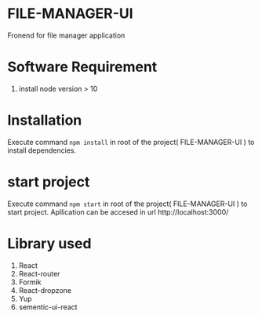 # FILE-MANAGER-UI
Fronend for file manager application

# Software Requirement
1. install node version > 10

# Installation
Execute command `npm install` in root of the project( FILE-MANAGER-UI ) to install dependencies.

# start project
Execute command `npm start` in root of the project( FILE-MANAGER-UI ) to start project. Apllication can be accesed in url http://localhost:3000/


# Library used
1. React 
2. React-router
3. Formik
4. React-dropzone
5. Yup
6. sementic-ui-react